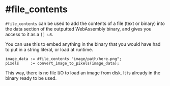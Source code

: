 # #file_contents

`#file_contents` can be used to add the contents of a file (text or binary) into
the data section of the outputted WebAssembly binary, and gives you access to it
as a `[] u8`.

You can use this to embed anything in the binary that you would have had to put
in a string literal, or load at runtime.

```onyx
image_data := #file_contents "image/path/here.png";
pixels     := convert_image_to_pixels(image_data);
```

This way, there is no file I/O to load an image from disk. It is already in the
binary ready to be used.
